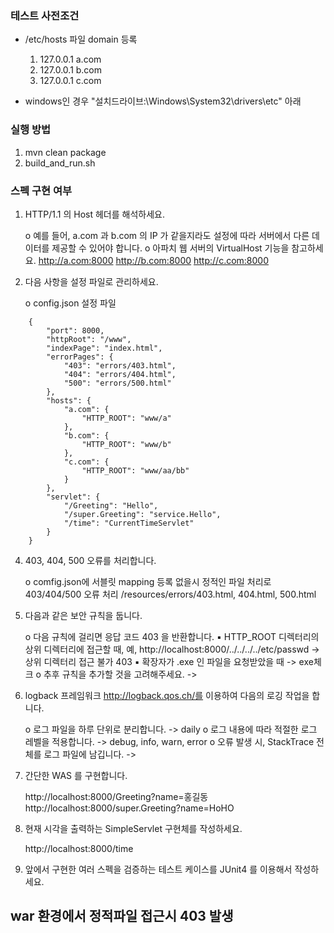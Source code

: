 ### 테스트 사전조건
- /etc/hosts 파일 domain 등록
  1. 127.0.0.1 a.com
  2. 127.0.0.1 b.com
  3. 127.0.0.1 c.com
  

- windows인 경우 "설치드라이브:\Windows\System32\drivers\etc" 아래

### 실행 방법
1) mvn clean package
2) build_and_run.sh 

### 스펙 구현 여부
1) HTTP/1.1 의 Host 헤더를 해석하세요.


    o 예를 들어, a.com 과 b.com 의 IP 가 같을지라도 설정에 따라 
      서버에서 다른 데이터를 제공할 수 있어야 합니다.
    o 아파치 웹 서버의 VirtualHost 기능을 참고하세요.
        http://a.com:8000
        http://b.com:8000
        http://c.com:8000
    

3) 다음 사항을 설정 파일로 관리하세요.


    o config.json 설정 파일
```
    {
        "port": 8000,
        "httpRoot": "/www",
        "indexPage": "index.html",
        "errorPages": {
            "403": "errors/403.html",
            "404": "errors/404.html",
            "500": "errors/500.html"
        },
        "hosts": {
            "a.com": {
                "HTTP_ROOT": "www/a"
            },
            "b.com": {
                "HTTP_ROOT": "www/b"
            },
            "c.com": {
                "HTTP_ROOT": "www/aa/bb"
            }
        },
        "servlet": {
            "/Greeting": "Hello",
            "/super.Greeting": "service.Hello",
            "/time": "CurrentTimeServlet"
        }
    }
```


4) 403, 404, 500 오류를 처리합니다.


    o comfig.json에 서블릿 mapping 등록 없을시
      정적인 파일 처리로 403/404/500 오류 처리
      /resources/errors/403.html, 404.html, 500.html

5) 다음과 같은 보안 규칙을 둡니다.


    o 다음 규칙에 걸리면 응답 코드 403 을 반환합니다.
      ▪ HTTP_ROOT 디렉터리의 상위 디렉터리에 접근할 때,
        예, http://localhost:8000/../../../../etc/passwd
      -> 상위 디렉터리 접근 불가 403
      ▪ 확장자가 .exe 인 파일을 요청받았을 때
      -> exe체크
    o 추후 규칙을 추가할 것을 고려해주세요.
      ->


6) logback 프레임워크 http://logback.qos.ch/를 이용하여 다음의 로깅 작업을 합니다.


    o 로그 파일을 하루 단위로 분리합니다. 
      -> daily
    o 로그 내용에 따라 적절한 로그 레벨을 적용합니다.
      -> debug, info, warn, error
    o 오류 발생 시, StackTrace 전체를 로그 파일에 남깁니다.
      -> 

7) 간단한 WAS 를 구현합니다.

   http://localhost:8000/Greeting?name=홍길동
   http://localhost:8000/super.Greeting?name=HoHO


7) 현재 시각을 출력하는 SimpleServlet 구현체를 작성하세요.

   http://localhost:8000/time


8) 앞에서 구현한 여러 스펙을 검증하는 테스트 케이스를 JUnit4 를 이용해서 작성하세요.



## war 환경에서 정적파일 접근시 403 발생